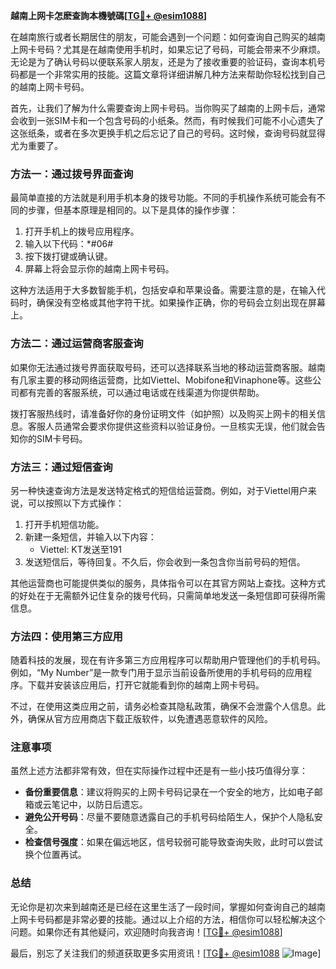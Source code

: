 **越南上网卡怎麽查詢本機號碼[[TG💪+ @esim1088](https://t.me/s/esim1088)]**

在越南旅行或者长期居住的朋友，可能会遇到一个问题：如何查询自己购买的越南上网卡号码？尤其是在越南使用手机时，如果忘记了号码，可能会带来不少麻烦。无论是为了确认号码以便联系家人朋友，还是为了接收重要的验证码，查询本机号码都是一个非常实用的技能。这篇文章将详细讲解几种方法来帮助你轻松找到自己的越南上网卡号码。

首先，让我们了解为什么需要查询上网卡号码。当你购买了越南的上网卡后，通常会收到一张SIM卡和一个包含号码的小纸条。然而，有时候我们可能不小心遗失了这张纸条，或者在多次更换手机之后忘记了自己的号码。这时候，查询号码就显得尤为重要了。

### 方法一：通过拨号界面查询

最简单直接的方法就是利用手机本身的拨号功能。不同的手机操作系统可能会有不同的步骤，但基本原理是相同的。以下是具体的操作步骤：

1. 打开手机上的拨号应用程序。
2. 输入以下代码：*#06#
3. 按下拨打键或确认键。
4. 屏幕上将会显示你的越南上网卡号码。

这种方法适用于大多数智能手机，包括安卓和苹果设备。需要注意的是，在输入代码时，确保没有空格或其他字符干扰。如果操作正确，你的号码会立刻出现在屏幕上。

### 方法二：通过运营商客服查询

如果你无法通过拨号界面获取号码，还可以选择联系当地的移动运营商客服。越南有几家主要的移动网络运营商，比如Viettel、Mobifone和Vinaphone等。这些公司都有完善的客服系统，可以通过电话或在线渠道为你提供帮助。

拨打客服热线时，请准备好你的身份证明文件（如护照）以及购买上网卡的相关信息。客服人员通常会要求你提供这些资料以验证身份。一旦核实无误，他们就会告知你的SIM卡号码。

### 方法三：通过短信查询

另一种快速查询方法是发送特定格式的短信给运营商。例如，对于Viettel用户来说，可以按照以下方式操作：

1. 打开手机短信功能。
2. 新建一条短信，并输入以下内容：
   - Viettel: KT发送至191
3. 发送短信后，等待回复。不久后，你会收到一条包含你当前号码的短信。

其他运营商也可能提供类似的服务，具体指令可以在其官方网站上查找。这种方式的好处在于无需额外记住复杂的拨号代码，只需简单地发送一条短信即可获得所需信息。

### 方法四：使用第三方应用

随着科技的发展，现在有许多第三方应用程序可以帮助用户管理他们的手机号码。例如，“My Number”是一款专门用于显示当前设备所使用的手机号码的应用程序。下载并安装该应用后，打开它就能看到你的越南上网卡号码。

不过，在使用这类应用之前，请务必检查其隐私政策，确保不会泄露个人信息。此外，确保从官方应用商店下载正版软件，以免遭遇恶意软件的风险。

### 注意事项

虽然上述方法都非常有效，但在实际操作过程中还是有一些小技巧值得分享：

- **备份重要信息**：建议将购买的上网卡号码记录在一个安全的地方，比如电子邮箱或云笔记中，以防日后遗忘。
- **避免公开号码**：尽量不要随意透露自己的手机号码给陌生人，保护个人隐私安全。
- **检查信号强度**：如果在偏远地区，信号较弱可能导致查询失败，此时可以尝试换个位置再试。

### 总结

无论你是初次来到越南还是已经在这里生活了一段时间，掌握如何查询自己的越南上网卡号码都是非常必要的技能。通过以上介绍的方法，相信你可以轻松解决这个问题。如果你还有其他疑问，欢迎随时向我咨询！[[TG💪+ @esim1088](https://t.me/s/esim1088)]

最后，别忘了关注我们的频道获取更多实用资讯！[[TG💪+ @esim1088](https://t.me/s/esim1088) ![Image](https://i.postimg.cc/4NQfJmqS/Snipaste-2025-05-13-00-14-12.png)]
